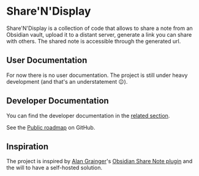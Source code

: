 # Share'N'Display

Share'N'Display is a collection of code that allows to share a note from an Obsidian vault, upload it to a distant server, generate a link you can share with others. The shared note is accessible through the generated url.

## User Documentation

For now there is no user documentation. The project is still under heavy development (and that's an understatement 😉).

## Developer Documentation

You can find the developer documentation in the [related section](/docs/developer-documentation.md).

See the [Public roadmap](https://github.com/users/Meyclem/projects/3) on GitHub.

## Inspiration

The project is inspired by [Alan Grainger](https://github.com/alangrainger)'s [Obsidian Share Note plugin](https://obsidian.md/publish) and the will to have a self-hosted solution.

